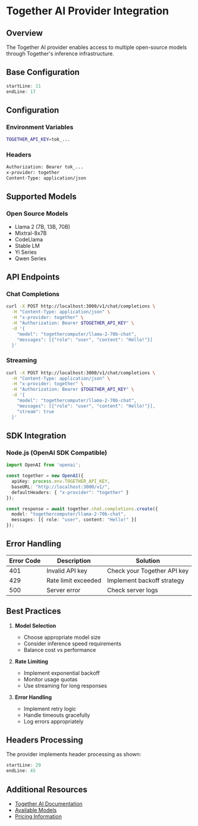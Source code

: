 # Together AI Provider Integration

## Overview
The Together AI provider enables access to multiple open-source models through Together's inference infrastructure.

## Base Configuration
```rust:src/providers/together.rs
startLine: 11
endLine: 17
```

## Configuration

### Environment Variables
```bash
TOGETHER_API_KEY=tok_...
```

### Headers
```bash
Authorization: Bearer tok_...
x-provider: together
Content-Type: application/json
```

## Supported Models

### Open Source Models
- Llama 2 (7B, 13B, 70B)
- Mixtral-8x7B
- CodeLlama
- Stable LM
- Yi Series
- Qwen Series

## API Endpoints

### Chat Completions
```bash
curl -X POST http://localhost:3000/v1/chat/completions \
  -H "Content-Type: application/json" \
  -H "x-provider: together" \
  -H "Authorization: Bearer $TOGETHER_API_KEY" \
  -d '{
    "model": "togethercomputer/llama-2-70b-chat",
    "messages": [{"role": "user", "content": "Hello!"}]
  }'
```

### Streaming
```bash
curl -X POST http://localhost:3000/v1/chat/completions \
  -H "Content-Type: application/json" \
  -H "x-provider: together" \
  -H "Authorization: Bearer $TOGETHER_API_KEY" \
  -d '{
    "model": "togethercomputer/llama-2-70b-chat",
    "messages": [{"role": "user", "content": "Hello!"}],
    "stream": true
  }'
```

## SDK Integration

### Node.js (OpenAI SDK Compatible)
```typescript
import OpenAI from 'openai';

const together = new OpenAI({
  apiKey: process.env.TOGETHER_API_KEY,
  baseURL: "http://localhost:3000/v1/",
  defaultHeaders: { "x-provider": "together" }
});

const response = await together.chat.completions.create({
  model: "togethercomputer/llama-2-70b-chat",
  messages: [{ role: "user", content: "Hello!" }]
});
```

## Error Handling

| Error Code | Description | Solution |
|------------|-------------|----------|
| 401 | Invalid API key | Check your Together API key |
| 429 | Rate limit exceeded | Implement backoff strategy |
| 500 | Server error | Check server logs |

## Best Practices

1. **Model Selection**
   - Choose appropriate model size
   - Consider inference speed requirements
   - Balance cost vs performance

2. **Rate Limiting**
   - Implement exponential backoff
   - Monitor usage quotas
   - Use streaming for long responses

3. **Error Handling**
   - Implement retry logic
   - Handle timeouts gracefully
   - Log errors appropriately

## Headers Processing
The provider implements header processing as shown:
```rust:src/providers/together.rs
startLine: 29
endLine: 45
```

## Additional Resources

- [Together AI Documentation](https://docs.together.ai)
- [Available Models](https://docs.together.ai/reference/models)
- [Pricing Information](https://www.together.ai/pricing) 